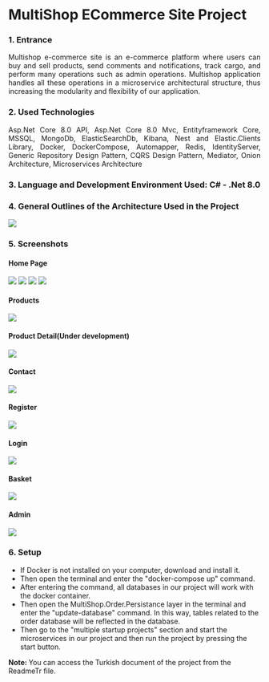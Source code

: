 <h1>MultiShop ECommerce Site Project</h1>

<h3>1. Entrance</h3>
<p align="justify">Multishop e-commerce site is an e-commerce platform where users can buy and sell products, send comments and notifications, track cargo, and perform many operations such as admin operations. Multishop application handles all these operations in a microservice architectural structure, thus increasing the modularity and flexibility of our application.
</p>

<h3>2. Used Technologies</h3>
<p align="justify">Asp.Net Core 8.0 API, Asp.Net Core 8.0 Mvc, Entityframework Core, MSSQL, MongoDb, ElasticSearchDb, Kibana, Nest and Elastic.Clients Library, Docker, DockerCompose, Automapper, Redis, IdentityServer, Generic Repository Design Pattern, CQRS Design Pattern, Mediator, Onion Architecture, Microservices Architecture</p>

<h3>3. Language and Development Environment Used: C# - .Net 8.0</h3>

<h3>4. General Outlines of the Architecture Used in the Project</h3>
<img src="Sources/Images/microserviceArch.PNG">

<h3>5. Screenshots</h3>
<h4>Home Page</h4>
<img src="Sources/Images/screenshot1.PNG">
<img src="Sources/Images/screenshot2.PNG">
<img src="Sources/Images/screenshot3.PNG">
<img src="Sources/Images/screenshot4.PNG">
<h4>Products</h4>
<img src="Sources/Images/screenshot5.PNG">
<h4>Product Detail(Under development)</h4>
<img src="Sources/Images/screenshot11.PNG">
<h4>Contact</h4>
<img src="Sources/Images/screenshot6.PNG">
<h4>Register</h4>
<img src="Sources/Images/screenshot7.PNG">
<h4>Login</h4>
<img src="Sources/Images/screenshot8.PNG">
<h4>Basket</h4>
<img src="Sources/Images/screenshot9.PNG">
<h4>Admin</h4>
<img src="Sources/Images/screenshot10.PNG">


<h3>6. Setup</h3>
<ul>
    <li>If Docker is not installed on your computer, download and install it.</li>
    <li>
Then open the terminal and enter the "docker-compose up" command.</li>
<li>
After entering the command, all databases in our project will work with the docker container.</li>
<li>Then open the MultiShop.Order.Persistance layer in the terminal and enter the "update-database" command. In this way, tables related to the order database will be reflected in the database.</li>
<li>Then go to the "multiple startup projects" section and start the microservices in our project and then run the project by pressing the start button.</li>
</ul>
<b>Note: </b>You can access the Turkish document of the project from the ReadmeTr file.
